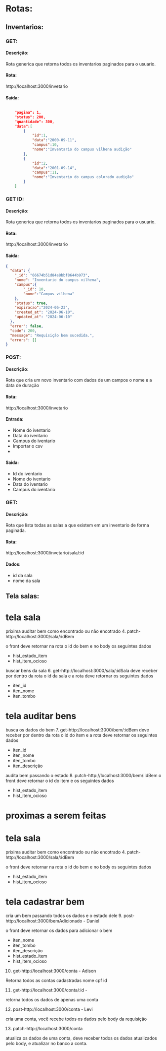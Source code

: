 # Rotas:

## Inventarios:

### GET:

#### Descrição:
Rota generica que retorna todos os inventarios paginados para o usuario.

#### Rota:
<div>http://localhost:3000/invetario<div>

#### Saída:
```json

    "pagina": 1,
    "status": 200,
    "quantidade": 300,
    "data":[
        {
            "id":1,
            "data":"2000-09-11",
            "campus":10,
            "nome":"Inventario do campus vilhena audição"
        },
        {
            "id":2,
            "data":"2001-09-14",
            "campus":11,
            "nome":"Inventario do campus colorado audição"
        }
    ]

```
### GET ID:

#### Descrição:
Rota generica que retorna todos os inventarios paginados para o usuario.

#### Rota:
<div>http://localhost:3000/invetario<div>

#### Saída:
```json
{
  "data": {
    "_id": "66674b51d84e8bbf8644b973",
    "nome": "Inventario do campus vilhena",
    "campus":{
        "_id": 10,
        "nome":"Campus vilhena"
    },
    "status": true,
    "expiracao":"2024-06-23",
    "created_at": "2024-06-10",
    "updated_at": "2024-06-10"
  },
  "error": false,
  "code": 200,
  "message": "Requisição bem sucedida.",
  "errors": []
}


```


### POST:

#### Descrição:

Rota que cria um novo inventario com dados de um campos o nome e a data de duração

#### Rota:
<div>http://localhost:3000/invetario<div>

#### Entrada:
<ul>
    <li>Nome do iventario</li>
    <li>Data do iventario</li>
    <li>Campus do iventario</li>
    <li>Importar o csv<li>
</ul>

#### Saida:
<ul>
    <li>Id do iventario</li>
    <li>Nome do iventario</li>
    <li>Data do iventario</li>
    <li>Campus do iventario</li>
</ul>

### GET:

#### Descrição:
Rota que lista todas as salas a que existem em um inventario de forma paginada.
#### Rota:
<div>http://localhost:3000/invetario/sala/:id<div>

#### Dados:
<ul>
    <li>id da sala</li>
    <li>nome da sala</li>
</ul>



## Tela salas:



# tela sala

prixima
auditar bem como encontrado ou não encotrado
4. patch-http://localhost:3000/sala/:idBem

o front deve retornar na rota o id do bem e no body os seguintes dados
- hist_estado_item
- hist_item_ocioso


buscar bens da sala 
6. get-http://localhost:3000/sala/:idSala
deve receber por dentro da rota o id da sala e a rota deve retornar os seguintes dados
- iten_id
- iten_nome
- iten_tombo

# tela auditar bens

busca os dados do bem 
7. get-http://localhost:3000/bem/:idBem
deve receber por dentro da rota o id do item e a rota deve retornar os seguintes dados
- iten_id
- iten_nome
- iten_tombo
- iten_descrição

audita bem passando o estado 
8. putch-http://localhost:3000/bem/:idBem
o front deve retornar o id do item e os seguintes dados
- hist_estado_item
- hist_item_ocioso


# proximas a serem feitas



# tela sala

prixima
auditar bem como encontrado ou não encotrado
4. patch-http://localhost:3000/sala/:idBem

o front deve retornar na rota o id do bem e no body os seguintes dados
- hist_estado_item
- hist_item_ocioso

# tela cadastrar bem


cria um bem passando todos os dados e o estado dele
9. post-http://localhost:3000/bemAdicionado  - Daniel

o front deve retornar os dados para adicionar o bem
- iten_nome
- iten_tombo
- iten_descrição
- hist_estado_item
- hist_item_ocioso

10. get-http://localhost:3000/conta - Adison 

Retorna todos as contas cadastradas
nome
cpf 
id

11. get-http://localhost:3000/conta/:id - 

retorna todos os dados de apenas uma conta

12. post-http://localhost:3000/conta - Levi

cria uma conta, você recebe todos os dados pelo body da requisição

13. patch-http://localhost:3000/conta

atualiza os dados de uma conta, deve receber todos os dados atualizados pelo body, e atualizar no banco a conta.


